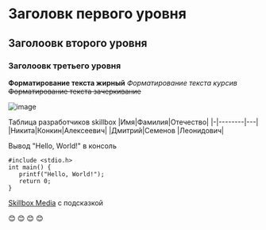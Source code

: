 # Заголовк первого уровня
## Заголоовк второго уровня 
### Заголоовк третьего уровня 
**Форматирование текста жирный**
*Форматирование текста курсив*
~~Форматирование текста зачеркивание~~


![image](https://upload.wikimedia.org/wikipedia/commons/thumb/4/48/Markdown-mark.svg/1920px-Markdown-mark.svg.png "Логотип Markdown")

Таблица разработчиков skillbox
|Имя|Фамилия|Отечество|
|-|--------|---|
|Никита|Конкин|Алексеевич|
|Дмитрий|Семенов |Леонидович|

Вывод "Hello, World!" в консоль
```
#include <stdio.h>
int main() {
   printf("Hello, World!");
   return 0;
}
```

[Skillbox Media](https://skillbox.ru/media/ "Всплывающая подсказка") с подсказкой

:blush: :blush: :blush: :blush:


 
